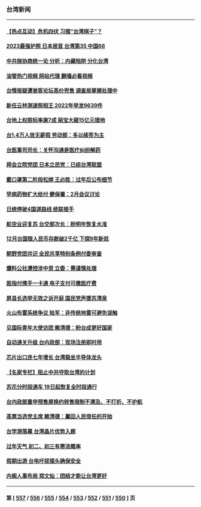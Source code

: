### 台湾新闻
---
#### [【热点互动】危机四伏 习摆“台湾棋子”？](../../pages/ncid1349361/n13908779.md?01171245) 
#### [2023最强护照 日本居首 台湾第35 中国66](../../pages/ncid1349361/n13908774.md?01171245) 
#### [中共抛协商统一论 分析：内藏陷阱 分化台湾](../../pages/ncid1349361/n13899447.md?01171245) 
#### [油管热门视频 网站代理 翻墙必看视频](http://138.2.39.72:81/youtube.html?epic-marker?01171245)
#### [台情报疑遭骇客论坛高价兜售 调查局掌握处理中](../../pages/ncid1349361/n13908495.md?01171245) 
#### [新任云林测速照相王 2022年举发9639件](../../pages/ncid1349361/n13908548.md?01171245) 
#### [台地上权脱标率逾7成 丽宝大砸15亿元猎地](../../pages/ncid1349361/n13908528.md?01171245) 
#### [台1.4万人放无薪假 劳动部：多以续签为主](../../pages/ncid1349361/n13908530.md?01171245) 
#### [台医事司司长：关怀沟通是医疗纠纷解药](../../pages/ncid1349361/n13908534.md?01171245) 
#### [拜会立院党团 日本立民党：已组台湾联盟](../../pages/ncid1349361/n13908500.md?01171245) 
#### [戴口罩第二阶段松绑 王必胜：过年后公布细节](../../pages/ncid1349361/n13908497.md?01171245) 
#### [罕病药物扩大给付 健保署：2月会议讨论](../../pages/ncid1349361/n13908499.md?01171245) 
#### [日统停驶4国道路线 统联接手](../../pages/ncid1349361/n13908503.md?01171245) 
#### [航空业迎复苏 台交部次长：盼明年恢复水准](../../pages/ncid1349361/n13908504.md?01171245) 
#### [12月台国银人民币存款破2千亿 下探9年新低](../../pages/ncid1349361/n13908460.md?01171245) 
#### [朝野党团共识 全民共享特别条例付委审查](../../pages/ncid1349361/n13908467.md?01171245) 
#### [爆料公社遭控涉中资 立委：需谨慎处理](../../pages/ncid1349361/n13908470.md?01171245) 
#### [医指付携手一卡通 电子支付可缴医疗费](../../pages/ncid1349361/n13908443.md?01171245) 
#### [屏县长选举无效之诉开庭 国民党声援苏清泉](../../pages/ncid1349361/n13908398.md?01171245) 
#### [火山布雷系统争议 陆军：非传统地雷可避免误触](../../pages/ncid1349361/n13908396.md?01171245) 
#### [见国际青年大使访团 赖清德：盼台成更好国家](../../pages/ncid1349361/n13908401.md?01171245) 
#### [自动通关升级 台内政部：现场注册即时用](../../pages/ncid1349361/n13908404.md?01171245) 
#### [芯片出口连七年增长 台湾稳坐半导体龙头](../../pages/ncid1349361/n13908188.md?01171245) 
#### [【名家专栏】阻止中共夺取台湾的计划](../../pages/ncid1349361/n13907549.md?01171245) 
#### [苏花分时段通车 19日起恢复全时段通行](../../pages/ncid1349361/n13907694.md?01171245) 
#### [台内政部重申预售屋换约转售限制不溯及、不打折、不护航](../../pages/ncid1349361/n13907604.md?01171245) 
#### [高票当选党主席 赖清德：赢回人民信任的开始](../../pages/ncid1349361/n13907648.md?01171245) 
#### [台学测落幕 台湾晶片优势入题](../../pages/ncid1349361/n13907650.md?01171245) 
#### [过年天气 初二、初三有寒流概率](../../pages/ncid1349361/n13907652.md?01171245) 
#### [假期出游 台电吁拔插头确保安全](../../pages/ncid1349361/n13907653.md?01171245) 
#### [内阁人事布局 郑文灿：团结才能让台湾更好](../../pages/ncid1349361/n13907618.md?01171245) 

---
#### 第 [ [557](./557.md?01171245) / [556](./556.md?01171245) / [555](./555.md?01171245) / [554](./554.md?01171245) / [553](./553.md?01171245) / [552](./552.md?01171245) / [551](./551.md?01171245) / [550](./550.md?01171245) ] 页
